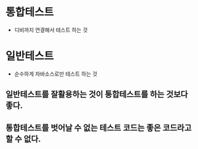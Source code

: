 # 통합테스트
- 디비까지 연결해서 테스트 하는 것

# 일반테스트
- 순수하게 자바소스로만 테스트 하는 것

## 일반테스트를 잘활용하는 것이 통합테스트를 하는 것보다 좋다.
## 통합테스트를 벗어날 수 없는 테스트 코드는 좋은 코드라고 할 수 없다.
